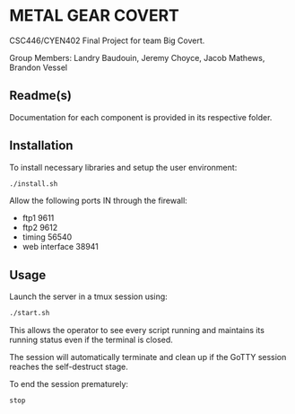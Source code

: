 # METAL GEAR COVERT

CSC446/CYEN402 Final Project for team Big Covert.

Group Members:  Landry Baudouin, Jeremy Choyce, Jacob Mathews, Brandon Vessel

## Readme(s)

Documentation for each component is provided in its respective folder.

## Installation

To install necessary libraries and setup the user environment:

```bash
./install.sh
```

Allow the following ports IN through the firewall:

- ftp1 9611
- ftp2 9612
- timing 56540
- web interface 38941

## Usage

Launch the server in a tmux session using:

```bash
./start.sh
```

This allows the operator to see every script running and maintains its running status even if the terminal is closed.

The session will automatically terminate and clean up if the GoTTY session reaches the self-destruct stage.

To end the session prematurely:

```bash
stop
```
